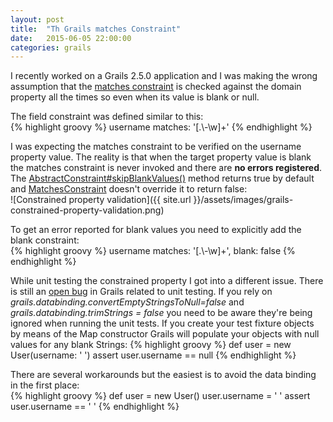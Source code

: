 ```yaml
---
layout: post
title:  "Th Grails matches Constraint"
date:   2015-06-05 22:00:00
categories: grails
---
```

I recently worked on a Grails 2.5.0 application and I was making the wrong assumption that the [matches constraint](https://grails.github.io/grails-doc/2.5.x/ref/Constraints/matches.html) is checked against the domain property all the times so even when its value is blank or null.
 
The field constraint was defined similar to this:  
{% highlight groovy %}
username matches: '[.\\-\\w]+'
{% endhighlight %}

I was expecting the matches constraint to be verified on the username property value. The reality is that when the target property value is blank the matches constraint is never invoked and there are __no errors registered__. The [AbstractConstraint#skipBlankValues()](http://grepcode.com/file/repo1.maven.org/maven2/org.grails/grails-validation/2.5.0/org/codehaus/groovy/grails/validation/AbstractConstraint.java#AbstractConstraint.skipBlankValues%28%29) method returns true by default and [MatchesConstraint](http://grepcode.com/file/repo1.maven.org/maven2/org.grails/grails-validation/2.5.0/org/codehaus/groovy/grails/validation/MatchesConstraint.java#MatchesConstraint) doesn't override it to return false:  
![Constrained property validation]({{ site.url }}/assets/images/grails-constrained-property-validation.png)

To get an error reported for blank values you need to explicitly add the blank constraint:  
{% highlight groovy %}
username matches: '[.\\-\\w]+', blank: false
{% endhighlight %}

While unit testing the constrained property I got into a different issue. There is still an [open bug](https://jira.grails.org/browse/GRAILS-11136) in Grails related to unit testing. If you rely on _grails.databinding.convertEmptyStringsToNull=false_ and _grails.databinding.trimStrings = false_ you need to be aware they're being ignored when running the unit tests. If you create your test fixture objects by means of the Map constructor Grails will populate your objects with null values for any blank Strings: 
{% highlight groovy %}
def user = new User(username: '   ')
assert user.username == null
{% endhighlight %}

There are several workarounds but the easiest is to avoid the data binding in the first place:  
{% highlight groovy %}
def user = new User()
user.username = '   '
assert user.username == '   '
{% endhighlight %}
